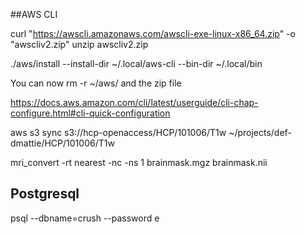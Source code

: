 
##AWS CLI

curl "https://awscli.amazonaws.com/awscli-exe-linux-x86_64.zip" -o "awscliv2.zip"
unzip awscliv2.zip

./aws/install --install-dir ~/.local/aws-cli --bin-dir ~/.local/bin

You can now rm -r ~/aws/ and the zip file

https://docs.aws.amazon.com/cli/latest/userguide/cli-chap-configure.html#cli-quick-configuration

aws s3 sync s3://hcp-openaccess/HCP/101006/T1w ~/projects/def-dmattie/HCP/101006/T1w


 mri_convert -rt nearest -nc -ns 1 brainmask.mgz brainmask.nii

## Postgresql

psql --dbname=crush --password
e
